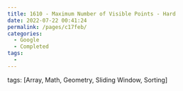 ```yaml
---
title: 1610 - Maximum Number of Visible Points - Hard
date: 2022-07-22 00:41:24
permalink: /pages/c17feb/
categories:
  - Google
  - Completed
tags:
  - 
---
```

tags: [Array, Math, Geometry, Sliding Window, Sorting]